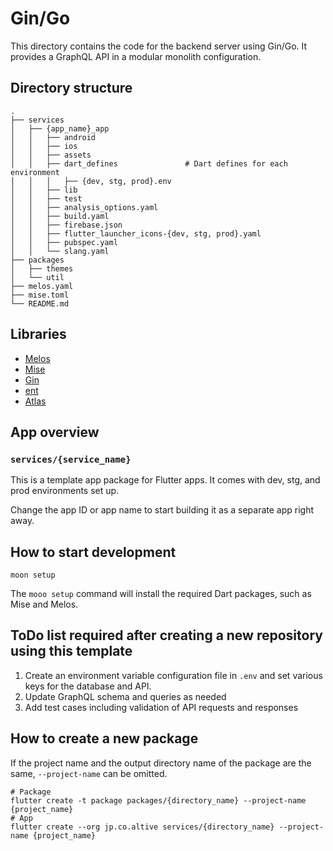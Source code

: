 # Gin/Go

This directory contains the code for the backend server using Gin/Go.
It provides a GraphQL API in a modular monolith configuration.

## Directory structure

```shell
.
├── services
│   ├── {app_name}_app
│   │   ├── android
│   │   ├── ios
│   │   ├── assets
│   │   ├── dart_defines               # Dart defines for each environment
│   │   │   ├── {dev, stg, prod}.env
│   │   ├── lib
│   │   ├── test
│   │   ├── analysis_options.yaml
│   │   ├── build.yaml
│   │   ├── firebase.json
│   │   ├── flutter_launcher_icons-{dev, stg, prod}.yaml
│   │   ├── pubspec.yaml
│   │   └── slang.yaml
├── packages
│   ├── themes
│   └── util
├── melos.yaml
├── mise.toml
└── README.md
```

## Libraries

- [Melos](https://melos.invertase.dev/)
- [Mise](https://mise.jdx.dev/)
- [Gin](https://gin-gonic.com/)
- [ent](https://entgo.io/)
- [Atlas](https://atlasgo.io/)

## App overview

### `services/{service_name}`

This is a template app package for Flutter apps.
It comes with dev, stg, and prod environments set up.

Change the app ID or app name to start building it as a separate app right away.

## How to start development

```shell
moon setup
```

The `mooo setup` command will install the required Dart packages, such as Mise and Melos.

## ToDo list required after creating a new repository using this template

1. Create an environment variable configuration file in `.env` and set various keys for the database and API.
2. Update GraphQL schema and queries as needed
3. Add test cases including validation of API requests and responses

## How to create a new package

If the project name and the output directory name of the package are the same,
`--project-name` can be omitted.

```shell
# Package
flutter create -t package packages/{directory_name} --project-name {project_name}
# App
flutter create --org jp.co.altive services/{directory_name} --project-name {project_name}
```
